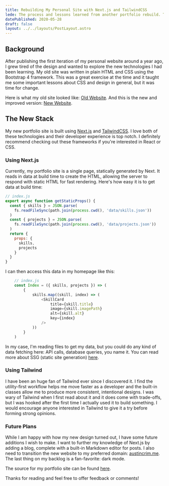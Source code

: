 ```yaml
---
title: Rebuilding My Personal Site with Next.js and TailwindCSS
lede: The process and lessons learned from another portfolio rebuild. Tech stack talk and code snippets included
datePublished: 2020-05-28
draft: false
layout: ../../layouts/PostLayout.astro
---
```


## Background

After publishing the first iteration of my personal website around a year ago, I grew tired of the design and wanted to explore the new technologies I had been learning. My old site was written in plain HTML and CSS using the Bootstrap 4 framework. This was a great exercise at the time and it taught me some important lessons about CSS and design in general, but it was time for change.

Here is what my old site looked like: [Old Website](https://austincrim.me/). And this is the new and improved version: [New Website](https://portfolio.austcrim.now.sh/).

## The New Stack

My new portfolio site is built using [Next.js](https://nextjs.org/) and [TailwindCSS](https://tailwindcss.com/). I love both of these technologies and their developer experience is top notch. I definitely recommend checking out these frameworks if you're interested in React or CSS.

### Using Next.js

Currently, my portfolio site is a single page, statically generated by Next. It reads in data at build time to create the HTML, allowing the server to respond with static HTML for fast rendering. Here's how easy it is to get data at build time:

```javascript
// index.js
export async function getStaticProps() {
  const { skills } = JSON.parse(
    fs.readFileSync(path.join(process.cwd(), 'data/skills.json'))
  )
  const { projects } = JSON.parse(
    fs.readFileSync(path.join(process.cwd(), 'data/projects.json'))
  )
  return {
    props: {
      skills,
      projects
    }
  }
}
```

I can then access this data in my homepage like this:

```javascript
    // index.js
    const Index = ({ skills, projects }) => (
        {
            skills.map((skill, index) => (
                <SkillCard
                    title={skill.title}
                    image={skill.imagePath}
                    alt={skill.alt}
                    key={index}
                />
            ))
        }
    )
```

In my case, I'm reading files to get my data, but you could do any kind of data fetching here: API calls, database queries, you name it. You can read more about SSG (static site generation) [here](https://nextjs.org/blog/next-9-3#next-gen-static-site-generation-ssg-support).

### Using Tailwind

I have been an huge fan of Tailwind ever since I discovered it. I find the utility-first workflow helps me move faster as a developer and the built-in classes allow me to produce more consistent, intentional designs. I was wary of Tailwind when I first read about it and it does come with trade-offs, but I was hooked after the first time I actually used it to build something. I would encourage anyone interested in Tailwind to give it a try before forming strong opinions.

### Future Plans

While I am happy with how my new design turned out, I have some future additions I wish to make. I want to further my knowledge of Next.js by adding a blog, complete with a built-in Markdown editor for posts. I also need to transition the new website to my preferred domain: [austincrim.me](http://austincrim.me/). The last thing on my backlog is a fan-favorite: dark mode.

The source for my portfolio site can be found [here](https://github.com/austincrim/next-personal-site).

Thanks for reading and feel free to offer feedback or comments!
